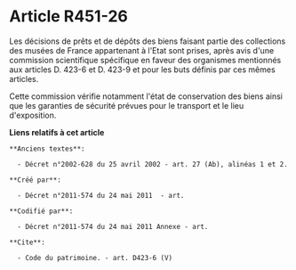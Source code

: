 # Article R451-26

Les décisions de prêts et de dépôts des biens faisant partie des collections des musées de France appartenant à l'Etat sont
prises, après avis d'une commission scientifique spécifique en faveur des organismes mentionnés aux articles D. 423-6 et D.
423-9 et pour les buts définis par ces mêmes articles. 

Cette commission vérifie notamment l'état de conservation des biens ainsi que les garanties de sécurité prévues pour le
transport et le lieu d'exposition.

**Liens relatifs à cet article**

	**Anciens textes**:

	  - Décret n°2002-628 du 25 avril 2002 - art. 27 (Ab), alinéas 1 et 2.

	**Créé par**:

	  - Décret n°2011-574 du 24 mai 2011  - art.

	**Codifié par**:

	  - Décret n°2011-574 du 24 mai 2011 Annexe - art.

	**Cite**:

	  - Code du patrimoine. - art. D423-6 (V)
